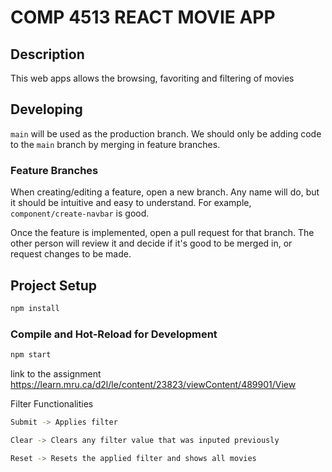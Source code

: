 # COMP 4513 REACT MOVIE APP
 
## **Description**
This web apps allows the browsing, favoriting and filtering of movies

## **Developing**
`main` will be used as the production branch. We should only be adding code to the `main` branch by merging in feature branches.

### Feature Branches
When creating/editing a feature, open a new branch. Any name will do, but it should be intuitive and easy to understand. For example, `component/create-navbar` is good.

Once the feature is implemented, open a pull request for that branch. The other person will review it and decide if it's good to be merged in, or request changes to be made.

## Project Setup

```sh
npm install
```

### Compile and Hot-Reload for Development

```sh
npm start
```
link to the assignment 
https://learn.mru.ca/d2l/le/content/23823/viewContent/489901/View 

Filter Functionalities
```sh
Submit -> Applies filter
```
```sh
Clear -> Clears any filter value that was inputed previously
```
```sh
Reset -> Resets the applied filter and shows all movies
```
